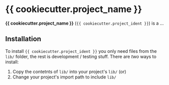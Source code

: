 # {{ cookiecutter.project_name }}

**{{ cookiecutter.project_name }}** (`{{ cookiecutter.project_ident }}`) is a ...

## Installation

To install `{{ cookiecutter.project_ident }}` you only need files from the `lib/` folder, the rest is development / testing stuff. There are *two* ways to install:

1. Copy the contetnts of `lib/` into your project's `lib/` (or)
1. Change your project's import path to include `lib/`
